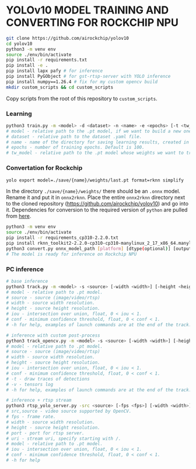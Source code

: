 # YOLOv10 MODEL TRAINING AND CONVERTING FOR ROCKCHIP NPU

```bash
git clone https://github.com/airockchip/yolov10
cd yolov10
python3 -m venv env
source ./env/bin/activate
pip install -r requirements.txt
pip install -e .
pip install lapx pafy # for inference
pip install PyGObject # for gst-rtsp-server with YOLO inference
pip install numpy==1.26.4 # fix for my custom opencv build
mkdir custom_scripts && cd custom_scripts
```
Copy scripts from the root of this repository to `custom_scripts`.

### Learning

```bash
python3 train.py -m <model> -d <dataset> -n <name> -e <epochs> [-t <tw_model>]
# model - relative path to the .pt model, if we want to build a new one, we specify, for example, 'yolov10n.yaml' (you can specify any basic YOLOv10 model).
# dataset - relative path to the dataset .yaml file.
# name - name of the directory for saving learning results, created in './save'.
# epochs - number of training epochs. Default is 100.
# tw_model - relative path to the .pt model whose weights we want to transfer. Specify only if we want to transfer weights to a newly built model.
```

### Convertation for Rockchip

```bash
yolo export model=./save/{name}/weights/last.pt format=rknn simplify
```
In the directory `./save/{name}/weights/` there should be an `.onnx` model. Rename it and put it in `onnx2rknn`.
Place the entire `onnx2rknn` directory next to the cloned repository (https://github.com/airockchip/yolov10) and go into it.
Dependencies for conversion to the required version of `python` are pulled from [here](https://github.com/airockchip/rknn-toolkit2/tree/master/rknn-toolkit2/packages).

```bash
python3 -m venv env
source ./env/bin/activate
pip install -r requirements_cp310-2.2.0.txt
pip install rknn_toolkit2-2.2.0-cp310-cp310-manylinux_2_17_x86_64.manylinux2014_x86_64.whl
python3 convert.py onnx_model_path [platform] [dtype(optional)] [output_rknn_path(optional)] # possible args values are indicated in the convert.py script
# The model is ready for inference on Rockchip NPU
```

### PC inference

```bash
# base inference
python3 track.py -m <model> -s <source> [-width <width>] [-height <height>] [-iou <iou>] [-conf <conf>]
# model - relative path to .pt model.
# source - source (image/video/rtsp)
# width - source width resolution.
# height - source height resolution.
# iou - intersection over union, float, 0 < iou < 1.
# conf - minimum confidence threshold, float, 0 < conf < 1.
# -h for help, examples of launch commands are at the end of the track.py file
```

```bash
# inference with custom post-process
python3 track_opencv.py -m <model> -s <source> [-width <width>] [-height <height>] [-iou <iou>] [-conf <conf>] [-t] [-v] #requires opencv
# model - relative path to .pt model.
# source - source (image/video/rtsp)
# width - source width resolution.
# height - source height resolution.
# iou - intersection over union, float, 0 < iou < 1.
# conf - minimum confidence threshold, float, 0 < conf < 1.
# -t - draw traces of detections
# -v - tensors log
# -h for help, examples of launch commands are at the end of the track.py file
```

```bash
# inference + rtsp stream
python3 rtsp_yolo_server.py -src <source> [-fps <fps>] [-width <width>] [-height <height>] [-port <port>] [-uri <uri>] [-m <model>] [-iou <iou>] [-conf <conf>]
# src,source - video source supported by OpenCV.
# fps - frame rate.
# width - source width resolution.
# height - source height resolution.
# port - port for rtsp server.
# uri - stream uri, specify starting with /.
# model - relative path to .pt model.
# iou - intersection over union, float, 0 < iou < 1.
# conf - minimum confidence threshold, float, 0 < conf < 1.
# -h for help
```